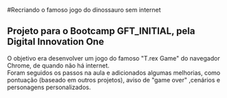 #Recriando o famoso jogo do dinossauro sem internet
## Projeto para o Bootcamp GFT_INITIAL, pela Digital Innovation One
O objetivo era desenvolver um jogo do famoso "T.rex Game" do navegador Chrome, de quando não há internet.  
Foram seguidos os passos na aula e adicionados algumas melhorias, como pontuação (baseado em outros projetos), aviso de "game over" 
,cenários e personagens personalizados.

